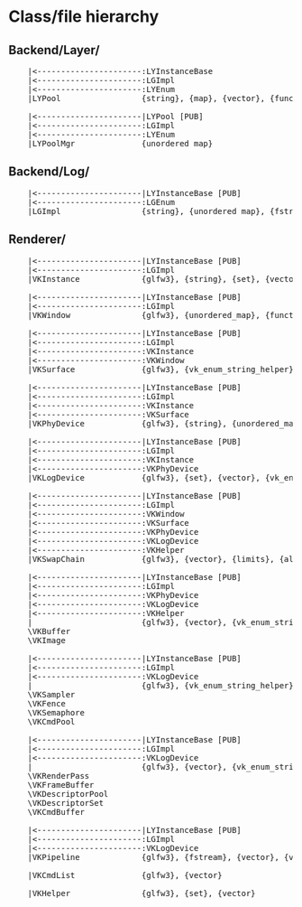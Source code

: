 # Class/file hierarchy

## Backend/Layer/
<pre>
    |<----------------------:LYInstanceBase
    |<----------------------:LGImpl
    |<----------------------:LYEnum
    |LYPool                 {string}, {map}, {vector}, {functional}, {algorithm}

    |<----------------------|LYPool [PUB]
    |<----------------------:LGImpl
    |<----------------------:LYEnum
    |LYPoolMgr              {unordered_map}
</pre>

## Backend/Log/
<pre>
    |<----------------------|LYInstanceBase [PUB]
    |<----------------------:LGEnum
    |LGImpl                 {string}, {unordered_map}, {fstream}, {sstream}, {iostream}, {iomanip}, {chrono}
</pre>

## Renderer/
<pre>
    |<----------------------|LYInstanceBase [PUB]
    |<----------------------:LGImpl
    |VKInstance             {glfw3}, {string}, {set}, {vector}, {vk_enum_string_helper}

    |<----------------------|LYInstanceBase [PUB]
    |<----------------------:LGImpl
    |VKWindow               {glfw3}, {unordered_map}, {functional}

    |<----------------------|LYInstanceBase [PUB]
    |<----------------------:LGImpl
    |<----------------------:VKInstance
    |<----------------------:VKWindow
    |VKSurface              {glfw3}, {vk_enum_string_helper}

    |<----------------------|LYInstanceBase [PUB]
    |<----------------------:LGImpl
    |<----------------------:VKInstance
    |<----------------------:VKSurface
    |VKPhyDevice            {glfw3}, {string}, {unordered_map}, {set}, {vector}, {optional}

    |<----------------------|LYInstanceBase [PUB]
    |<----------------------:LGImpl
    |<----------------------:VKInstance
    |<----------------------:VKPhyDevice
    |VKLogDevice            {glfw3}, {set}, {vector}, {vk_enum_string_helper}

    |<----------------------|LYInstanceBase [PUB]
    |<----------------------:LGImpl
    |<----------------------:VKWindow
    |<----------------------:VKSurface
    |<----------------------:VKPhyDevice
    |<----------------------:VKLogDevice
    |<----------------------:VKHelper
    |VKSwapChain            {glfw3}, {vector}, {limits}, {algorithm}, {vk_enum_string_helper}

    |<----------------------|LYInstanceBase [PUB]
    |<----------------------:LGImpl
    |<----------------------:VKPhyDevice
    |<----------------------:VKLogDevice
    |<----------------------:VKHelper
    |                       {glfw3}, {vector}, {vk_enum_string_helper}
    \VKBuffer
    \VKImage

    |<----------------------|LYInstanceBase [PUB]
    |<----------------------:LGImpl
    |<----------------------:VKLogDevice
    |                       {glfw3}, {vk_enum_string_helper}
    \VKSampler
    \VKFence
    \VKSemaphore
    \VKCmdPool

    |<----------------------|LYInstanceBase [PUB]
    |<----------------------:LGImpl
    |<----------------------:VKLogDevice
    |                       {glfw3}, {vector}, {vk_enum_string_helper}
    \VKRenderPass
    \VKFrameBuffer
    \VKDescriptorPool
    \VKDescriptorSet
    \VKCmdBuffer

    |<----------------------|LYInstanceBase [PUB]
    |<----------------------:LGImpl
    |<----------------------:VKLogDevice
    |VKPipeline             {glfw3}, {fstream}, {vector}, {vk_enum_string_helper}

    |VKCmdList              {glfw3}, {vector}

    |VKHelper               {glfw3}, {set}, {vector}
</pre>